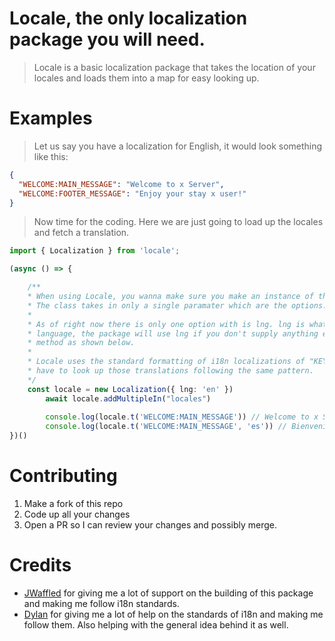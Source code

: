 # Locale, the only localization package you will need.
> Locale is a basic localization package that takes the location of your locales and loads them into a map for easy looking up.

# Examples
> Let us say you have a localization for English, it would look something like this:
```json
{
  "WELCOME:MAIN_MESSAGE": "Welcome to x Server",
  "WELCOME:FOOTER_MESSAGE": "Enjoy your stay x user!"
}
```
> Now time for the coding. Here we are just going to load up the locales and fetch a translation.
```ts
import { Localization } from 'locale';

(async () => {

	/**
	* When using Locale, you wanna make sure you make an instance of the Localization class.
	* The class takes in only a single paramater which are the options. 
	* 
	* As of right now there is only one option with is lng. lng is what you set as the default
	* language, the package will use lng if you don't supply anything else in the 't' translate
	* method as shown below.
	* 
	* Locale uses the standard formatting of i18n localizations of "KEY:NAME": "VALUE" so you
	* have to look up those translations following the same pattern.
	*/
	const locale = new Localization({ lng: 'en' })
    	await locale.addMultipleIn("locales")
  
    	console.log(locale.t('WELCOME:MAIN_MESSAGE')) // Welcome to x Server
    	console.log(locale.t('WELCOME:MAIN_MESSAGE', 'es')) // Bienvenido al servidor x
})()
```
# Contributing
1. Make a fork of this repo
2. Code up all your changes
3. Open a PR so I can review your changes and possibly merge.

# Credits
- [JWaffled](https://github.com/Jwaffled) for giving me a lot of support on the building of this package and making me follow i18n standards.
- [Dylan](https://github.com/Uhuh) for giving me a lot of help on the standards of i18n and making me follow them. Also helping with the general idea behind it as well.
